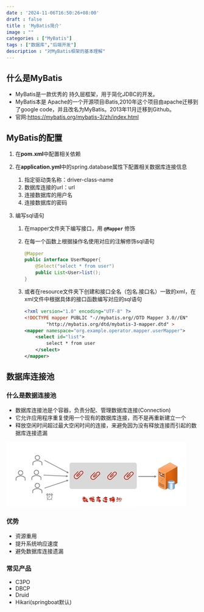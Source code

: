 ```yaml
---
date : '2024-11-06T16:50:26+08:00'
draft : false
title : 'MyBatis简介'
image : ""
categories : ["MyBatis"]
tags : ["数据库","后端开发"]
description : "对MyBatis框架的基本理解"
---
```

## 什么是MyBatis

- MyBatis是一款优秀的 持久层框架，用于简化JDBC的开发。
- MyBatis本是 Apache的一个开源项目iBatis,2010年这个项目由apache迁移到了google code，并且改名为MyBatis。2013年11月迁移到Github。
- 官网:https://mybatis.org/mybatis-3/zh/index.html

## MyBatis的配置

1. 在**pom.xml**中配置相关依赖

2. 在**application.yml**中的spring.database属性下配置相关数据库连接信息

   1. 指定驱动类名称：driver-class-name
   2. 数据库连接的url：url
   3. 连接数据库的用户名
   4. 连接数据库的密码

3. 编写sql语句

   1. 在mapper文件夹下编写接口，用 **`@Mapper`** 修饰

   2. 在每一个函数上根据操作名使用对应的注解修饰sql语句

      ```java
      @Mapper
      public interface UserMapper{
          @Select("select * from user")
          public List<User>list();
      }
      ```

   3. 或者在resource文件夹下创建和接口全名（包名.接口名）一致的xml，在xml文件中根据具体的接口函数编写对应的sql语句
   
      ```xml
      <?xml version="1.0" encoding="UTF-8" ?>
      <!DOCTYPE mapper PUBLIC "-//mybatis.org//DTD Mapper 3.0//EN"
              "http://mybatis.org/dtd/mybatis-3-mapper.dtd" >
      <mapper namespace="org.example.operator.mapper.userMapper">
          <select id="list">
              select * from user
          </select>
      </mapper>
      ```
   
      

## 数据库连接池

### 什么是数据连接池

- 数据库连接池是个容器，负责分配、管理数据库连接(Connection)
- 它允许应用程序重复使用一个现有的数据库连接，而不是再重新建立一个
- 释放空闲时间超过最大空闲时间的连接，来避免因为没有释放连接而引起的数据库连接遗漏

![](微信截图_20241106171551.png)

### 优势

- 资源重用
- 提升系统响应速度
- 避免数据库连接遗漏

### 常见产品

- C3PO
- DBCP
- Druid
- Hikari(springboat默认)